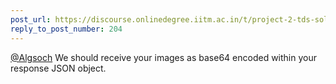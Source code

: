 ```yaml
---
post_url: https://discourse.onlinedegree.iitm.ac.in/t/project-2-tds-solver-discussion-thread/169029/207
reply_to_post_number: 204
---
```

[@Algsoch](/u/algsoch) We should receive your images as base64 encoded within your response JSON object.